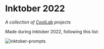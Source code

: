 # Inktober 2022

*A collection of [CoolLab](https://coollibs.github.io/lab) projects*

Made during Inktober 2022, following this list:

![inktober-prompts](https://user-images.githubusercontent.com/45451201/192858242-f41d06d3-1f82-43a2-a623-02036ac88e69.png)
